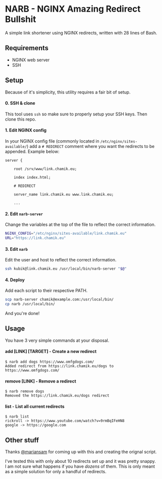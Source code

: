 # NARB - NGINX Amazing Redirect Bullshit
A simple link shortener using NGINX redirects, written with 28 lines of Bash.

## Requirements

- NGINX web server
- SSH

## Setup

Because of it's simplicity, this utility requires a fair bit of setup.

#### 0. SSH & clone
This tool uses `ssh` so make sure to properly setup your SSH keys. Then clone this repo.

#### 1. Edit NGINX config
In your NGINX config file (commonly located in `/etc/nginx/sites-available/`) add a `# REDIRECT` comment where you want the redirects to be appended. Example below:

```
server {

    root /srv/www/link.chamik.eu;

    index index.html;

    # REDIRECT

    server_name link.chamik.eu www.link.chamik.eu;

    ...
```

#### 2. Edit `narb-server`
Change the variables at the top of the file to reflect the correct information.

```sh
NGINX_CONFIG="/etc/nginx/sites-available/link.chamik.eu"
URL="https://link.chamik.eu"
```

#### 3. Edit `narb`
Edit the user and host to reflect the correct information.

```sh
ssh kubik@link.chamik.eu /usr/local/bin/narb-server "$@"
```

#### 4. Deploy
Add each script to their respective PATH.

```sh
scp narb-server chamik@example.com:/usr/local/bin/
cp narb /usr/local/bin/
```

And you're done!

## Usage

You have 3 very simple commands at your disposal.

#### add [LINK] [TARGET] - Create a new redirect

```
$ narb add dogs https://www.omfgdogs.com/
Added redirect from https://link.chamik.eu/dogs to https://www.omfgdogs.com/
```

#### remove [LINK] - Remove a redirect

```
$ narb remove dogs
Removed the https://link.chamik.eu/dogs redirect
```

#### list - List all current redirects

```
$ narb list
rickroll -> https://www.youtube.com/watch?v=9rmBqIFeHN8 
google -> https://google.com
```

## Other stuff

Thanks [@mariansam](https://github.com/mariansam) for coming up with this and creating the orignal script.

I've tested this with only about 10 redirects set up and it was pretty snappy. I am not sure what happens if you have *dozens* of them. This is only meant as a simple solution for only a handful of redirects.